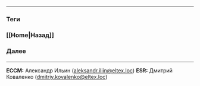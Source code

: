 
---
### Теги

### [[Home|Назад]]

### Далее
####
---
**ECCM:** Александр Ильин (aleksandr.iliin@eltex.loc)
**ESR:** Дмитрий Коваленко (dmitriy.kovalenko@eltex.loc)
